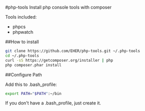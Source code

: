 #php-tools
Install php console tools with composer

Tools included:
- phpcs
- phpwatch

##How to install

```bash
git clone https://github.com/EHER/php-tools.git ~/.php-tools
cd ~/.php-tools
curl -sS https://getcomposer.org/installer | php
php composer.phar install
```

##Configure Path

Add this to .bash_profile:

```bash
export PATH="$PATH":~/bin
```

If you don't have a .bash_profile, just create it.


